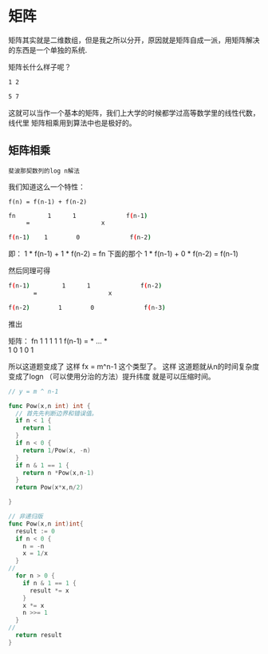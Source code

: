 # 矩阵

矩阵其实就是二维数组，但是我之所以分开，原因就是矩阵自成一派，用矩阵解决的东西是一个单独的系统.

矩阵长什么样子呢？

```bash
1 2

5 7
```
这就可以当作一个基本的矩阵，我们上大学的时候都学过高等数学里的线性代数，线代里 矩阵相乘用到算法中也是极好的。
## 矩阵相乘


`斐波那契数列的log n解法`

我们知道这么一个特性：

`f(n) = f(n-1) + f(n-2)`

```bash
fn         1      1              f(n-1)
     =                    x         

f(n-1)    1        0              f(n-2)

```

即：  1  * f(n-1) + 1 * f(n-2) =  fn
下面的那个  1 * f(n-1) + 0 * f(n-2) = f(n-1)

然后同理可得
```bash
f(n-1)         1      1              f(n-2)
       =                    x         

f(n-2)        1        0              f(n-3)

```
推出

矩阵： fn              1   1          1   1    1
      f(n-1) =                 * ...       *     
                      1   0          1   0    1

所以这道题变成了 这样 fx = m^n-1 这个类型了。
这样 这道题就从n的时间复杂度变成了logn （可以使用分治的方法）提升纬度 就是可以压缩时间。

```go
// y = m ^ n-1

func Pow(x,n int) int {
  // 首先先判断边界和错误值。
  if n < 1 {
    return 1
  }
  if n < 0 {
    return 1/Pow(x, -n)
  }
  if n & 1 == 1 {
    return n *Pow(x,n-1)
  }
  return Pow(x*x,n/2)

}
```

```go
// 非递归版
func Pow(x,n int)int{
  result := 0
  if n < 0 {
    n = -n
    x = 1/x
  }
//
  for n > 0 {
    if n & 1 == 1 {
      result *= x
    }
    x *= x
    n >>= 1
  }
//
  return result
}
````
